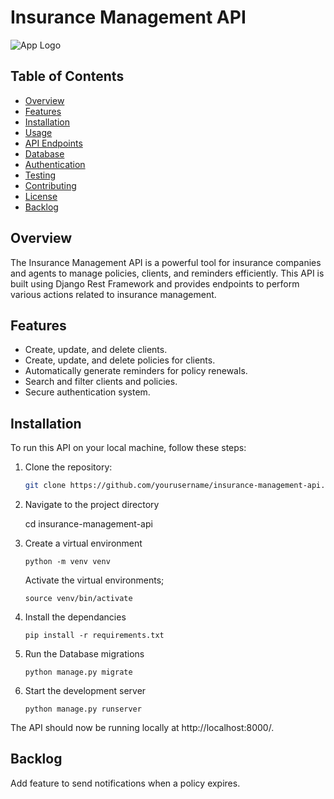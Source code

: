 # Insurance Management API

![App Logo](app-logo.png)

## Table of Contents

- [Overview](#overview)
- [Features](#features)
- [Installation](#installation)
- [Usage](#usage)
- [API Endpoints](#api-endpoints)
- [Database](#database)
- [Authentication](#authentication)
- [Testing](#testing)
- [Contributing](#contributing)
- [License](#license)
- [Backlog](#backlog)

## Overview

The Insurance Management API is a powerful tool for insurance companies and agents to manage policies, clients, and reminders efficiently. This API is built using Django Rest Framework and provides endpoints to perform various actions related to insurance management.

## Features

- Create, update, and delete clients.
- Create, update, and delete policies for clients.
- Automatically generate reminders for policy renewals.
- Search and filter clients and policies.
- Secure authentication system.

## Installation

To run this API on your local machine, follow these steps:

1. Clone the repository:

   ```bash
   git clone https://github.com/yourusername/insurance-management-api.git

2. Navigate to the project directory

    cd insurance-management-api

3. Create a virtual environment

    `python -m venv venv`

    Activate the virtual environments;

    `source venv/bin/activate`

4. Install the dependancies

    `pip install -r requirements.txt`

5. Run the Database migrations

    `python manage.py migrate`

6. Start the development server

    `python manage.py runserver`

The API should now be running locally at http://localhost:8000/.

## Backlog
 Add feature to send notifications when a policy expires.